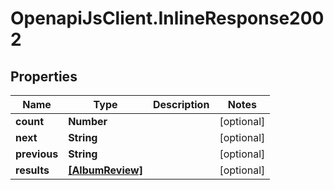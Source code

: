 # OpenapiJsClient.InlineResponse2002

## Properties

Name | Type | Description | Notes
------------ | ------------- | ------------- | -------------
**count** | **Number** |  | [optional] 
**next** | **String** |  | [optional] 
**previous** | **String** |  | [optional] 
**results** | [**[AlbumReview]**](AlbumReview.md) |  | [optional] 


